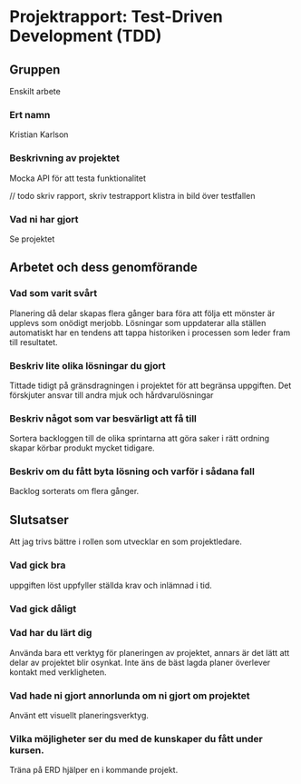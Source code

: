 # Projektrapport: Test-Driven Development (TDD)

## Gruppen
Enskilt arbete
### Ert namn
Kristian Karlson

### Beskrivning av projektet

Mocka API för att testa funktionalitet 

// todo skriv rapport, skriv testrapport klistra in bild över testfallen

### Vad ni har gjort
Se projektet
## Arbetet och dess genomförande

### Vad som varit svårt
Planering då delar skapas flera gånger bara föra att följa ett mönster är upplevs som onödigt merjobb. 
Lösningar som uppdaterar alla ställen automatiskt har en tendens att tappa historiken i processen som leder fram till resultatet.
### Beskriv lite olika lösningar du gjort
Tittade tidigt på gränsdragningen i projektet för att begränsa uppgiften. Det förskjuter ansvar till andra mjuk och hårdvarulösningar
### Beskriv något som var besvärligt att få till
Sortera backloggen till de olika sprintarna att göra saker i rätt ordning skapar körbar produkt mycket tidigare.

### Beskriv om du fått byta lösning och varför i sådana fall
Backlog sorterats om flera gånger.

## Slutsatser
Att jag trivs bättre i rollen som utvecklar en som projektledare.
### Vad gick bra
uppgiften löst uppfyller ställda krav och inlämnad i tid. 
### Vad gick dåligt

### Vad har du lärt dig
Använda bara ett verktyg för planeringen av projektet, annars är det lätt att delar av projektet blir osynkat.
Inte äns de bäst lagda planer överlever kontakt med verkligheten.
### Vad hade ni gjort annorlunda om ni gjort om projektet
Använt ett visuellt planeringsverktyg.
### Vilka möjligheter ser du med de kunskaper du fått under kursen.
Träna på ERD hjälper en i kommande projekt. 